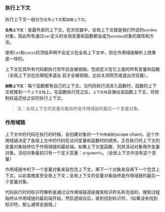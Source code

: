 ### 执行上下文

执行上下文一般分为`全局上下文`和`函数上下文`。

**`全局上下文`**：是最外层的上下文。在浏览器中，全局上下文就是我们所说的`window`对象，因此所有通过`var`定义的全局变量和函数都会成为`window`对象的属性和方法。

使用`let`和`const`的顶级声明不会定义在全局上下文中，但在作用域链解析上效果是一样的。

上下文在其所有代码都执行完毕后会被销毁，包括定义在它上面的所有变量和函数（全局上下文在应用程序退出 前才会被销毁，比如关闭网页或退出浏览器）。

**`函数上下文`**：每个函数都有自己的上下文。当代码执行流进入函数时，函数的上下文衩推到一个`上下文栈`上。在函数执行完之后，`上下文栈`会弹出该函数上下文，将控制权返还给之前的执行上下文。

> 注：全局上下文的变量对象始终是作用域链的最后一个变量对象。



### 作用域链

上下文中的代码在执行的时候，会创建对象的一个`作用域链`(scope chain)。这个作用域链决定了各级上文中的代码在访问变量和函数时的顺序。正在执行的上下文的变量对象始终位于作用域链的最前端。如果上下文是函数，则其活动对象用作变量对象。活动对象最初只有一个定义变量：`arguments`。（全局上下文中没有这个变量）

作用域链中的下一个变量对象来自包含上下文，再下一个对象来自再下一个包含上下文。以此类推直至全局上下文；全局上下文的变量对象始终是作用域链的最后一个变量对象。

代码执行时的标识符解析是通过沿作用域链逐级搜索标识符名称完成的。搜索过程始终从作用域链的最前端开始，然后逐级往后，直到找到标识符。（如果没有找到标识符，那么通常会报错。）
